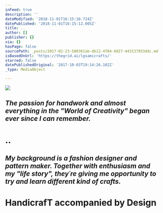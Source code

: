 ```yaml
---
inFeed: true
description: ''
dateModified: '2018-11-01T16:15:10.724Z'
datePublished: '2018-11-01T16:15:12.005Z'
title: ..
author: []
publisher: {}
via: {}
hasPage: false
sourcePath: _posts/2017-02-23-500361ab-db12-4f84-9d27-443137953ddc.md
isBasedOnUrl: 'https://thegrid.ai/lgsamicrafts/'
starred: false
datePublishedOriginal: '2017-10-03T19:14:26.102Z'
_type: MediaObject

---
```

![](https://the-grid-user-content.s3-us-west-2.amazonaws.com/8a2022a5-1315-41ea-911e-643ef84d2a16.jpg)

## _The passion for handwork and almost everything in the "World of Creativity" began ever since I can remember._

# ..

## _My background is a fashion designer and pattern maker. Together with enthusiasm and my "life story", they´re giving me opportunity to try and learn different kind of crafts._

# HandicrafT accompanied by Design